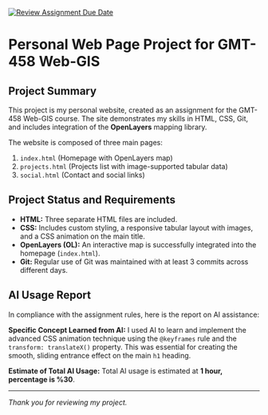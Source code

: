 [![Review Assignment Due Date](https://classroom.github.com/assets/deadline-readme-button-22041afd0340ce965d47ae6ef1cefeee28c7c493a6346c4f15d667ab976d596c.svg)](https://classroom.github.com/a/7C3xAGjq)
# Personal Web Page Project for GMT-458 Web-GIS

## Project Summary

This project is my personal website, created as an assignment for the GMT-458 Web-GIS course. The site demonstrates my skills in HTML, CSS, Git, and includes integration of the **OpenLayers** mapping library.

The website is composed of three main pages:
1.  `index.html` (Homepage with OpenLayers map)
2.  `projects.html` (Projects list with image-supported tabular data)
3.  `social.html` (Contact and social links)

## Project Status and Requirements

* **HTML:** Three separate HTML files are included.
* **CSS:** Includes custom styling, a responsive tabular layout with images, and a CSS animation on the main title.
* **OpenLayers (OL):** An interactive map is successfully integrated into the homepage (`index.html`).
* **Git:** Regular use of Git was maintained with at least 3 commits across different days.

## AI Usage Report

In compliance with the assignment rules, here is the report on AI assistance:

**Specific Concept Learned from AI:**
I used AI to learn and implement the advanced CSS animation technique using the `@keyframes` rule and the `transform: translateX()` property. This was essential for creating the smooth, sliding entrance effect on the main `h1` heading.

**Estimate of Total AI Usage:**
Total AI usage is estimated at **1 hour, percentage is %30**.

---
*Thank you for reviewing my project.*
